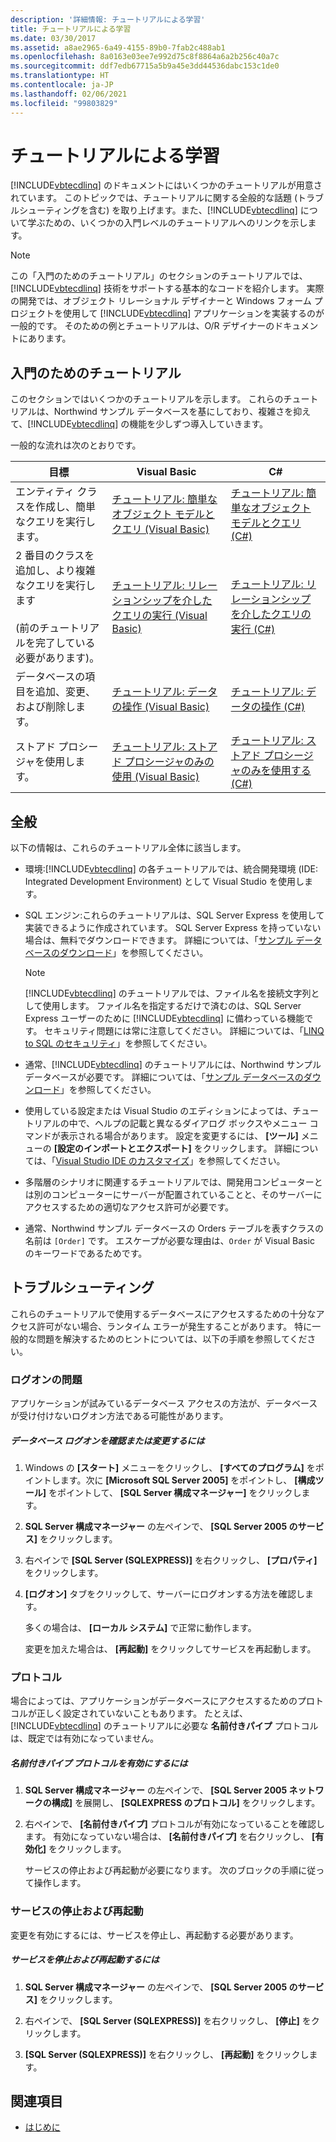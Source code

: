```yaml
---
description: '詳細情報: チュートリアルによる学習'
title: チュートリアルによる学習
ms.date: 03/30/2017
ms.assetid: a8ae2965-6a49-4155-89b0-7fab2c488ab1
ms.openlocfilehash: 8a0163e03ee7e992d75c8f8864a6a2b256c40a7c
ms.sourcegitcommit: ddf7edb67715a5b9a45e3dd44536dabc153c1de0
ms.translationtype: HT
ms.contentlocale: ja-JP
ms.lasthandoff: 02/06/2021
ms.locfileid: "99803829"
---
```

# <a name="learning-by-walkthroughs"></a>チュートリアルによる学習

[!INCLUDE[vbtecdlinq](../../../../../../includes/vbtecdlinq-md.md)] のドキュメントにはいくつかのチュートリアルが用意されています。 このトピックでは、チュートリアルに関する全般的な話題 (トラブルシューティングを含む) を取り上げます。また、[!INCLUDE[vbtecdlinq](../../../../../../includes/vbtecdlinq-md.md)] について学ぶための、いくつかの入門レベルのチュートリアルへのリンクを示します。  
  
> [!NOTE]
> この「入門のためのチュートリアル」のセクションのチュートリアルでは、[!INCLUDE[vbtecdlinq](../../../../../../includes/vbtecdlinq-md.md)] 技術をサポートする基本的なコードを紹介します。 実際の開発では、オブジェクト リレーショナル デザイナーと Windows フォーム プロジェクトを使用して [!INCLUDE[vbtecdlinq](../../../../../../includes/vbtecdlinq-md.md)] アプリケーションを実装するのが一般的です。 そのための例とチュートリアルは、O/R デザイナーのドキュメントにあります。  
  
## <a name="getting-started-walkthroughs"></a>入門のためのチュートリアル  

 このセクションではいくつかのチュートリアルを示します。 これらのチュートリアルは、Northwind サンプル データベースを基にしており、複雑さを抑えて、[!INCLUDE[vbtecdlinq](../../../../../../includes/vbtecdlinq-md.md)] の機能を少しずつ導入していきます。  
  
 一般的な流れは次のとおりです。  
  
|目標|Visual Basic|C#|  
|---------------|------------------|---------|  
|エンティティ クラスを作成し、簡単なクエリを実行します。|[チュートリアル: 簡単なオブジェクト モデルとクエリ (Visual Basic)](walkthrough-simple-object-model-and-query-visual-basic.md)|[チュートリアル: 簡単なオブジェクト モデルとクエリ (C#)](walkthrough-simple-object-model-and-query-csharp.md)|  
|2 番目のクラスを追加し、より複雑なクエリを実行します <br /><br /> (前のチュートリアルを完了している必要があります)。|[チュートリアル: リレーションシップを介したクエリの実行 (Visual Basic)](walkthrough-querying-across-relationships-visual-basic.md)|[チュートリアル: リレーションシップを介したクエリの実行 (C#)](walkthrough-querying-across-relationships-csharp.md)|  
|データベースの項目を追加、変更、および削除します。|[チュートリアル: データの操作 (Visual Basic)](walkthrough-manipulating-data-visual-basic.md)|[チュートリアル: データの操作 (C#)](walkthrough-manipulating-data-csharp.md)|  
|ストアド プロシージャを使用します。|[チュートリアル: ストアド プロシージャのみの使用 (Visual Basic)](walkthrough-using-only-stored-procedures-visual-basic.md)|[チュートリアル: ストアド プロシージャのみを使用する (C#)](walkthrough-using-only-stored-procedures-csharp.md)|  
  
## <a name="general"></a>全般  

 以下の情報は、これらのチュートリアル全体に該当します。  
  
- 環境:[!INCLUDE[vbtecdlinq](../../../../../../includes/vbtecdlinq-md.md)] の各チュートリアルでは、統合開発環境 (IDE: Integrated Development Environment) として Visual Studio を使用します。  
  
- SQL エンジン:これらのチュートリアルは、SQL Server Express を使用して実装できるように作成されています。 SQL Server Express を持っていない場合は、無料でダウンロードできます。 詳細については、「[サンプル データベースのダウンロード](downloading-sample-databases.md)」を参照してください。  
  
    > [!NOTE]
    > [!INCLUDE[vbtecdlinq](../../../../../../includes/vbtecdlinq-md.md)] のチュートリアルでは、ファイル名を接続文字列として使用します。 ファイル名を指定するだけで済むのは、SQL Server Express ユーザーのために [!INCLUDE[vbtecdlinq](../../../../../../includes/vbtecdlinq-md.md)] に備わっている機能です。 セキュリティ問題には常に注意してください。 詳細については、「[LINQ to SQL のセキュリティ](security-in-linq-to-sql.md)」を参照してください。  
  
- 通常、[!INCLUDE[vbtecdlinq](../../../../../../includes/vbtecdlinq-md.md)] のチュートリアルには、Northwind サンプル データベースが必要です。 詳細については、「[サンプル データベースのダウンロード](downloading-sample-databases.md)」を参照してください。  
  
- 使用している設定または Visual Studio のエディションによっては、チュートリアルの中で、ヘルプの記載と異なるダイアログ ボックスやメニュー コマンドが表示される場合があります。 設定を変更するには、 **[ツール]** メニューの **[設定のインポートとエクスポート]** をクリックします。 詳細については、「[Visual Studio IDE のカスタマイズ](/visualstudio/ide/personalizing-the-visual-studio-ide)」を参照してください。  
  
- 多階層のシナリオに関連するチュートリアルでは、開発用コンピューターとは別のコンピューターにサーバーが配置されていることと、そのサーバーにアクセスするための適切なアクセス許可が必要です。  
  
- 通常、Northwind サンプル データベースの Orders テーブルを表すクラスの名前は `[Order]` です。 エスケープが必要な理由は、`Order` が Visual Basic のキーワードであるためです。  
  
## <a name="troubleshooting"></a>トラブルシューティング  

 これらのチュートリアルで使用するデータベースにアクセスするための十分なアクセス許可がない場合、ランタイム エラーが発生することがあります。 特に一般的な問題を解決するためのヒントについては、以下の手順を参照してください。  
  
### <a name="log-on-issues"></a>ログオンの問題  

 アプリケーションが試みているデータベース アクセスの方法が、データベースが受け付けないログオン方法である可能性があります。  
  
##### <a name="to-verify-or-change-the-database-log-on"></a>データベース ログオンを確認または変更するには  
  
1. Windows の **[スタート]** メニューをクリックし、 **[すべてのプログラム]** をポイントします。次に **[Microsoft SQL Server 2005]** をポイントし、 **[構成ツール]** をポイントして、 **[SQL Server 構成マネージャー]** をクリックします。  
  
2. **SQL Server 構成マネージャー** の左ペインで、 **[SQL Server 2005 のサービス]** をクリックします。  
  
3. 右ペインで **[SQL Server (SQLEXPRESS)]** を右クリックし、 **[プロパティ]** をクリックします。  
  
4. **[ログオン]** タブをクリックして、サーバーにログオンする方法を確認します。  
  
     多くの場合は、 **[ローカル システム]** で正常に動作します。  
  
     変更を加えた場合は、 **[再起動]** をクリックしてサービスを再起動します。  
  
### <a name="protocols"></a>プロトコル  

 場合によっては、アプリケーションがデータベースにアクセスするためのプロトコルが正しく設定されていないこともあります。 たとえば、[!INCLUDE[vbtecdlinq](../../../../../../includes/vbtecdlinq-md.md)] のチュートリアルに必要な **名前付きパイプ** プロトコルは、既定では有効になっていません。  
  
##### <a name="to-enable-the-named-pipes-protocol"></a>名前付きパイプ プロトコルを有効にするには  
  
1. **SQL Server 構成マネージャー** の左ペインで、 **[SQL Server 2005 ネットワークの構成]** を展開し、 **[SQLEXPRESS のプロトコル]** をクリックします。  
  
2. 右ペインで、 **[名前付きパイプ]** プロトコルが有効になっていることを確認します。 有効になっていない場合は、 **[名前付きパイプ]** を右クリックし、 **[有効化]** をクリックします。  
  
     サービスの停止および再起動が必要になります。 次のブロックの手順に従って操作します。  
  
### <a name="stopping-and-restarting-the-service"></a>サービスの停止および再起動  

 変更を有効にするには、サービスを停止し、再起動する必要があります。  
  
##### <a name="to-stop-and-restart-the-service"></a>サービスを停止および再起動するには  
  
1. **SQL Server 構成マネージャー** の左ペインで、 **[SQL Server 2005 のサービス]** をクリックします。  
  
2. 右ペインで、 **[SQL Server (SQLEXPRESS)]** を右クリックし、 **[停止]** をクリックします。  
  
3. **[SQL Server (SQLEXPRESS)]** を右クリックし、 **[再起動]** をクリックします。  
  
## <a name="see-also"></a>関連項目

- [はじめに](getting-started.md)
